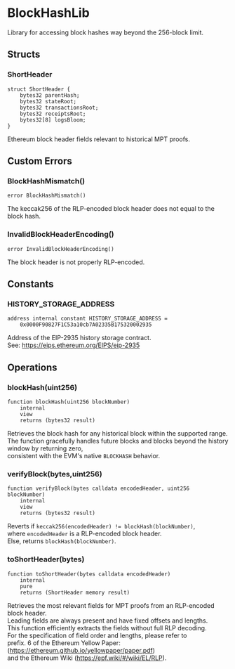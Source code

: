 # BlockHashLib

Library for accessing block hashes way beyond the 256-block limit.






<!-- customintro:start --><!-- customintro:end -->

## Structs

### ShortHeader

```solidity
struct ShortHeader {
    bytes32 parentHash;
    bytes32 stateRoot;
    bytes32 transactionsRoot;
    bytes32 receiptsRoot;
    bytes32[8] logsBloom;
}
```

Ethereum block header fields relevant to historical MPT proofs.

## Custom Errors

### BlockHashMismatch()

```solidity
error BlockHashMismatch()
```

The keccak256 of the RLP-encoded block header does not equal to the block hash.

### InvalidBlockHeaderEncoding()

```solidity
error InvalidBlockHeaderEncoding()
```

The block header is not properly RLP-encoded.

## Constants

### HISTORY_STORAGE_ADDRESS

```solidity
address internal constant HISTORY_STORAGE_ADDRESS =
    0x0000F90827F1C53a10cb7A02335B175320002935
```

Address of the EIP-2935 history storage contract.   
See: https://eips.ethereum.org/EIPS/eip-2935

## Operations

### blockHash(uint256)

```solidity
function blockHash(uint256 blockNumber)
    internal
    view
    returns (bytes32 result)
```

Retrieves the block hash for any historical block within the supported range.   
The function gracefully handles future blocks and blocks beyond the history window by returning zero,   
consistent with the EVM's native `BLOCKHASH` behavior.

### verifyBlock(bytes,uint256)

```solidity
function verifyBlock(bytes calldata encodedHeader, uint256 blockNumber)
    internal
    view
    returns (bytes32 result)
```

Reverts if `keccak256(encodedHeader) != blockHash(blockNumber)`,   
where `encodedHeader` is a RLP-encoded block header.   
Else, returns `blockHash(blockNumber)`.

### toShortHeader(bytes)

```solidity
function toShortHeader(bytes calldata encodedHeader)
    internal
    pure
    returns (ShortHeader memory result)
```

Retrieves the most relevant fields for MPT proofs from an RLP-encoded block header.   
Leading fields are always present and have fixed offsets and lengths.   
This function efficiently extracts the fields without full RLP decoding.   
For the specification of field order and lengths, please refer to   
prefix. 6 of the Ethereum Yellow Paper:   
(https://ethereum.github.io/yellowpaper/paper.pdf)   
and the Ethereum Wiki (https://epf.wiki/#/wiki/EL/RLP).